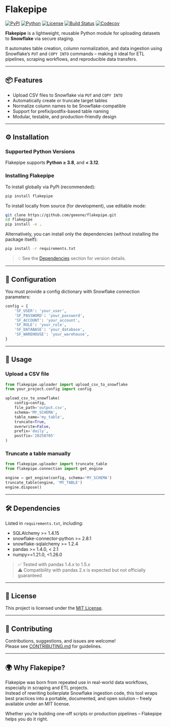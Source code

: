 
# Flakepipe

[![PyPI](https://img.shields.io/pypi/v/flakepipe)](https://pypi.org/project/flakepipe/)
[![Python](https://img.shields.io/badge/Python-3.8%20|%203.9%20|%203.10%20|%203.11-blue)](https://pypi.org/project/flakepipe/)
[![License](https://img.shields.io/github/license/geeone/flakepipe)](LICENSE)
[![Build Status](https://github.com/geeone/flakepipe/actions/workflows/build.yml/badge.svg)](https://github.com/geeone/flakepipe/actions/workflows/build.yml)
[![Codecov](https://codecov.io/gh/geeone/flakepipe/branch/main/graph/badge.svg)](https://codecov.io/gh/geeone/flakepipe)

**Flakepipe** is a lightweight, reusable Python module for uploading datasets to **Snowflake** via secure staging.

It automates table creation, column normalization, and data ingestion using Snowflake’s `PUT` and `COPY INTO` commands – making it ideal for ETL pipelines, scraping workflows, and reproducible data transfers.

---

## 📦 Features

- Upload CSV files to Snowflake via `PUT` and `COPY INTO`
- Automatically create or truncate target tables
- Normalize column names to be Snowflake-compatible
- Support for prefix/postfix-based table naming
- Modular, testable, and production-friendly design

---

## ⚙️ Installation

### Supported Python Versions

Flakepipe supports **Python ≥ 3.8**, and **< 3.12**.

### Installing Flakepipe

To install globally via PyPI (recommended):

```bash
pip install flakepipe
```

To install locally from source (for development), use editable mode:

```bash
git clone https://github.com/geeone/flakepipe.git
cd flakepipe
pip install -e .
```

Alternatively, you can install only the dependencies (without installing the package itself):

```bash
pip install -r requirements.txt
```

> 💡 See the [Dependencies](#-dependencies) section for version details.

---

## 🧩 Configuration

You must provide a config dictionary with Snowflake connection parameters:

```python
config = {
    'SF_USER': 'your_user',
    'SF_PASSWORD': 'your_password',
    'SF_ACCOUNT': 'your_account',
    'SF_ROLE': 'your_role',
    'SF_DATABASE': 'your_database',
    'SF_WAREHOUSE': 'your_warehouse',
}
```

---

## 🚀 Usage

### Upload a CSV file

```python
from flakepipe.uploader import upload_csv_to_snowflake
from your_project.config import config

upload_csv_to_snowflake(
    config=config,
    file_path='output.csv',
    schema='MY_SCHEMA',
    table_name='my_table',
    truncate=True,
    overwrite=False,
    prefix='daily',
    postfix='20250705'
)
```

### Truncate a table manually

```python
from flakepipe.uploader import truncate_table
from flakepipe.connection import get_engine

engine = get_engine(config, schema='MY_SCHEMA')
truncate_table(engine, 'MY_TABLE')
engine.dispose()
```

---

## 🛠 Dependencies

Listed in `requirements.txt`, including:

- SQLAlchemy >= 1.4.15
- snowflake-connector-python >= 2.8.1
- snowflake-sqlalchemy >= 1.2.4
- pandas >= 1.4.0, < 2.1
- numpy>=1.21.0, <1.26.0

> ✅ Tested with pandas 1.4.x to 1.5.x  
> ⚠️ Compatibility with pandas 2.x is expected but not officially guaranteed

---

## 📄 License

This project is licensed under the [MIT License](LICENSE).

---

## 🤝 Contributing

Contributions, suggestions, and issues are welcome!  
Please see [CONTRIBUTING.md](CONTRIBUTING.md) for guidelines.

---

## 🌍 Why Flakepipe?

Flakepipe was born from repeated use in real-world data workflows, especially in scraping and ETL projects.  
Instead of rewriting boilerplate Snowflake ingestion code, this tool wraps best practices into a portable, documented, and open solution – freely available under an MIT license.

Whether you’re building one-off scripts or production pipelines – Flakepipe helps you do it right.
